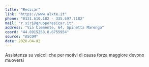 ```yaml
---
title: "Resicar"
link: "https://www.alxte.it"
phone: "0131.610.182 - 335.697.7182"
mail: "r.siri@grupporesicar.it"
address: "Via Clemente, 64, Spinetta Marengo"
coord: "44.8915258,8.6755954"
source: "ASCOM"
date: 2020-04-02
---
```


Assistenza su veicoli che per motivi di causa forza maggiore devono muoversi

